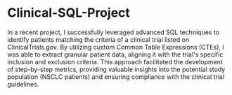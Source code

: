 # Clinical-SQL-Project
In a recent project, I successfully leveraged advanced SQL techniques to identify patients matching the criteria of a clinical trial listed on ClinicalTrials.gov. By utilizing custom Common Table Expressions (CTEs), I was able to extract granular patient data, aligning it with the trial's specific inclusion and exclusion criteria. This approach facilitated the development of step-by-step metrics, providing valuable insights into the potential study population (NSCLC patients) and ensuring compliance with the clinical trial guidelines.  
